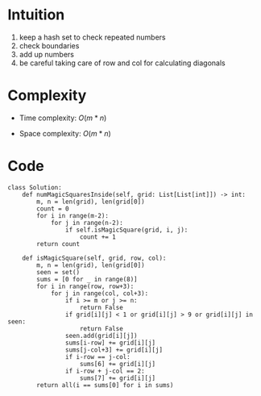 # Intuition
1. keep a hash set to check repeated numbers
2. check boundaries
3. add up numbers
4. be careful taking care of row and col for calculating diagonals

# Complexity
- Time complexity:
    $O(m*n)$

- Space complexity:
    $O(m*n)$

# Code
```python3 []
class Solution:
    def numMagicSquaresInside(self, grid: List[List[int]]) -> int:
        m, n = len(grid), len(grid[0])
        count = 0
        for i in range(m-2):
            for j in range(n-2):
                if self.isMagicSquare(grid, i, j):
                    count += 1
        return count
    
    def isMagicSquare(self, grid, row, col):
        m, n = len(grid), len(grid[0])
        seen = set()
        sums = [0 for _ in range(8)]
        for i in range(row, row+3):
            for j in range(col, col+3):
                if i >= m or j >= n:
                    return False
                if grid[i][j] < 1 or grid[i][j] > 9 or grid[i][j] in seen:
                    return False
                seen.add(grid[i][j])
                sums[i-row] += grid[i][j]
                sums[j-col+3] += grid[i][j]
                if i-row == j-col:
                    sums[6] += grid[i][j]
                if i-row + j-col == 2:
                    sums[7] += grid[i][j]
        return all(i == sums[0] for i in sums)
```